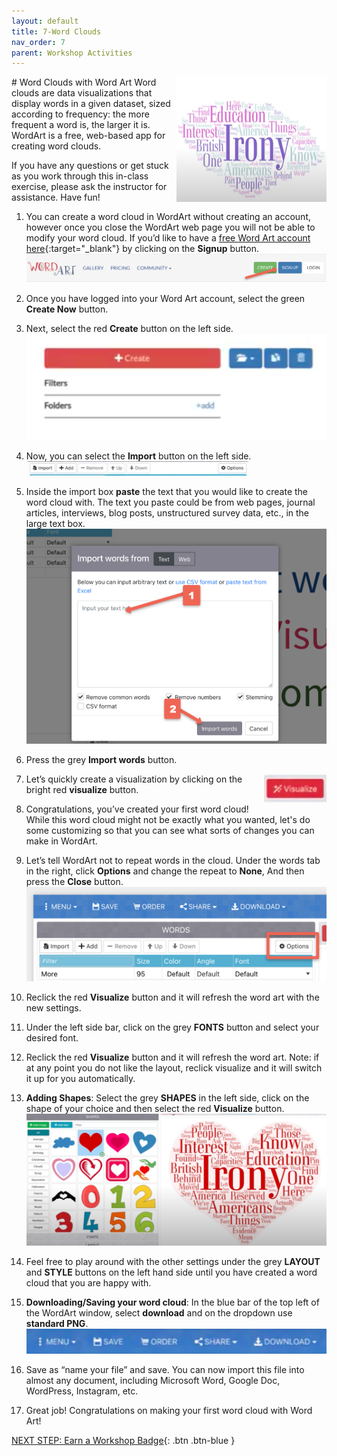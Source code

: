 ```yaml
---
layout: default
title: 7-Word Clouds
nav_order: 7
parent: Workshop Activities
---
```

<img src="images/word-clouds-01.png" style="float:right;width:240px;height:200px;" alt="word cloud example">
# Word Clouds with Word Art
Word clouds are data visualizations that display words in a given dataset, sized according to frequency: the more frequent a word is, the larger it is. WordArt is a free, web-based app for creating word clouds.

If you have any questions or get stuck as you work through this in-class exercise, please ask the instructor for assistance.  Have fun!

1. You can create a word cloud in WordArt without creating an account, however once you close the WordArt web page you will not be able to modify your word cloud. If you’d like to have a [free Word Art account here](https://wordart.com/){:target="_blank"} by clicking on the **Signup** button.
![Signup button](images/word-clouds-02.png)
2. Once you have logged into your Word Art account, select the green **Create Now** button.

3. Next, select the red **Create** button on the left side.<br>
![Create button](images/word-clouds-03.png)
4. Now, you can select the **Import** button on the left side.<br>
![Import button](images/word-clouds-04.png)
5. Inside the import box **paste** the text that you would like to create the word cloud with. The text you paste could be from web pages, journal articles, interviews, blog posts, unstructured survey data, etc., in the large text box.<br>
![Import Textbox](images/word-clouds-05.png)
6. Press the grey **Import words** button.

7. <img src="images/word-clouds-06.png" style="float:right;width:100px" alt="visualize button"> Let’s quickly create a visualization by clicking on the bright red **visualize** button.

8. Congratulations, you’ve created your first word cloud!  While this word cloud might not be exactly what you wanted, let's do some customizing so that you can see what sorts of changes you can make in WordArt.

9. Let’s tell WordArt not to repeat words in the cloud. Under the words tab in the right, click **Options** and change the repeat to **None**, And then press the **Close** button.<br>
![Options button](images/word-clouds-07.png)
10. Reclick the red **Visualize** button and it will refresh the word art with the new settings.

11. Under the left side bar, click on the grey **FONTS** button and select your desired font.

12. Reclick the red **Visualize** button and it will refresh the word art. Note: if at any point you do not like the layout, reclick visualize and it will switch it up for you automatically.

13. **Adding Shapes**: Select the grey **SHAPES** in the left side, click on the shape of your choice and then select the red **Visualize** button.<br>
![Shapes menu](images/word-clouds-08.png)
14. Feel free to play around with the other settings under the grey **LAYOUT** and **STYLE** buttons on the left hand side until you have created a word cloud that you are happy with.

15. **Downloading/Saving your word cloud**: In the blue bar of the top left of the WordArt window, select **download** and on the dropdown use **standard PNG**.<br>
![Download window](images/word-clouds-09.png)
16. Save as “name your file” and save. You can now import this file into almost any document, including Microsoft Word, Google Doc, WordPress, Instagram, etc.

17. Great job! Congratulations on making your first word cloud with Word Art!

[NEXT STEP: Earn a Workshop Badge](informal-credentials.html){: .btn .btn-blue }
